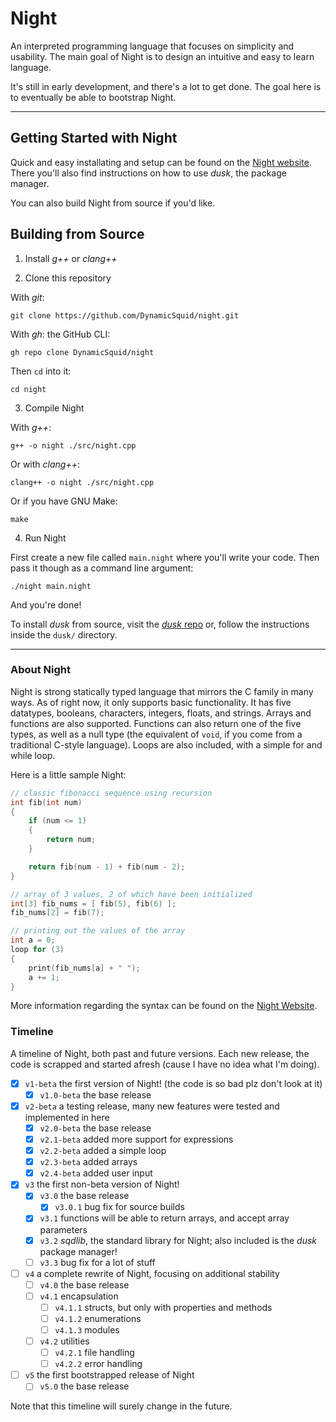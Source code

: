 # Night

An interpreted programming language that focuses on simplicity and usability. The main goal of Night is to design an intuitive and easy to learn language.

It's still in early development, and there's a lot to get done. The goal here is to eventually be able to bootstrap Night.

---

## Getting Started with Night

Quick and easy installating and setup can be found on the [Night website](https://night-website.dynamicsquid.repl.co/index.html). There you'll also find instructions on how to use *dusk*, the package manager.

You can also build Night from source if you'd like.

## Building from Source

1. Install *g++* or *clang++*

2. Clone this repository

With *git*:

```
git clone https://github.com/DynamicSquid/night.git
```

With *gh*: the GitHub CLI:

```
gh repo clone DynamicSquid/night
```

Then `cd` into it:

```
cd night
```

3. Compile Night

With *g++*:

```
g++ -o night ./src/night.cpp
```

Or with *clang++*:

```
clang++ -o night ./src/night.cpp
```

Or if you have GNU Make:

```
make
```

4. Run Night

First create a new file called `main.night` where you'll write your code. Then pass it though as a command line argument:

```
./night main.night
```

And you're done!

To install *dusk* from source, visit the [*dusk* repo](https://github.com/firefish111/dusk) or, follow the instructions inside the `dusk/` directory.

---

### About Night

Night is strong statically typed language that mirrors the C family in many ways. As of right now, it only supports basic functionality. It has five datatypes, booleans, characters, integers, floats, and strings. Arrays and functions are also supported. Functions can also return one of the five types, as well as a null type (the equivalent of `void`, if you come from a traditional C-style language). Loops are also included, with a simple for and while loop.

Here is a little sample Night:

```cpp
// classic fibonacci sequence using recursion
int fib(int num)
{
    if (num <= 1)
    {
        return num;
    }

    return fib(num - 1) + fib(num - 2);
}

// array of 3 values, 2 of which have been initialized
int[3] fib_nums = [ fib(5), fib(6) ];
fib_nums[2] = fib(7);

// printing out the values of the array
int a = 0;
loop for (3)
{
    print(fib_nums[a] + " ");
    a += 1;
}
```

More information regarding the syntax can be found on the [Night Website](https://night-website.dynamicsquid.repl.co/html/reference.html).

### Timeline

A timeline of Night, both past and future versions. Each new release, the code is scrapped and started afresh (cause I have no idea what I'm doing).

- [x] `v1-beta` the first version of Night! (the code is so bad plz don't look at it)
  - [x] `v1.0-beta` the base release
- [x] `v2-beta` a testing release, many new features were tested and implemented in here
  - [x] `v2.0-beta` the base release
  - [x] `v2.1-beta` added more support for expressions
  - [x] `v2.2-beta` added a simple loop
  - [x] `v2.3-beta` added arrays
  - [x] `v2.4-beta` added user input
- [x] `v3` the first non-beta version of Night!
  - [x] `v3.0` the base release
    - [x] `v3.0.1` bug fix for source builds
  - [x] `v3.1` functions will be able to return arrays, and accept array parameters
  - [x] `v3.2` *sqdlib*, the standard library for Night; also included is the *dusk* package manager!
  - [ ] `v3.3` bug fix for a lot of stuff
- [ ] `v4` a complete rewrite of Night, focusing on additional stability
  - [ ] `v4.0` the base release
  - [ ] `v4.1` encapsulation
    - [ ] `v4.1.1` structs, but only with properties and methods
    - [ ] `v4.1.2` enumerations
    - [ ] `v4.1.3` modules
  - [ ] `v4.2` utilities
    - [ ] `v4.2.1` file handling
    - [ ] `v4.2.2` error handling
- [ ] `v5` the first bootstrapped release of Night
  - [ ] `v5.0` the base release

Note that this timeline will surely change in the future.
